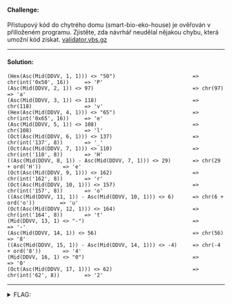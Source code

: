 #### Challenge:

Přístupový kód do chytrého domu (smart-bio-eko-house) je ověřován v přilloženém programu. Zjistěte, zda návrhář neudělal nějakou chybu, která umožní kód získat. [validator.vbs.gz](./validator.vbs.gz ':ignore')

---

#### Solution:

```console
(Hex(Asc(Mid(DDVV, 1, 1))) <> "50")                         => chr(int('0x50', 16))     => 'P'
(Asc(Mid(DDVV, 2, 1)) <> 97)                                => chr(97)                  => 'a'
(Asc(Mid(DDVV, 3, 1)) <> 118)                               => chr(118)                 => 'v'
(Hex(Asc(Mid(DDVV, 4, 1))) <> "65")                         => chr(int('0x65', 16))     => 'e'
(Asc(Mid(DDVV, 5, 1)) <> 108)                               => chr(108)                 => 'l'
(Oct(Asc(Mid(DDVV, 6, 1))) <> 137)                          => chr(int('137', 8))       => '_'
(Oct(Asc(Mid(DDVV, 7, 1))) <> 110)                          => chr(int('110', 8))       => 'H'
((Asc(Mid(DDVV, 8, 1)) - Asc(Mid(DDVV, 7, 1))) <> 29)       => chr(29 + ord('H'))       => 'e'
(Oct(Asc(Mid(DDVV, 9, 1))) <> 162)                          => chr(int('162', 8))       => 'r'
(Oct(Asc(Mid(DDVV, 10, 1))) <> 157)                         => chr(int('157', 8))       => 'o'
((Asc(Mid(DDVV, 11, 1)) - Asc(Mid(DDVV, 10, 1))) <> 6)      => chr(6 + ord('o'))        => 'u'
(Oct(Asc(Mid(DDVV, 12, 1))) <> 164)                         => chr(int('164', 8))       => 't'
(Mid(DDVV, 13, 1) <> "-")                                   =>                          => '-'
(Asc(Mid(DDVV, 14, 1)) <> 56)                               => chr(56)                  => '8'
((Asc(Mid(DDVV, 15, 1)) - Asc(Mid(DDVV, 14, 1))) <> -4)     => chr(-4 + ord('8'))       => '4'
(Mid(DDVV, 16, 1) <> "0")                                   =>                          => '0'
(Oct(Asc(Mid(DDVV, 17, 1))) <> 62)                          => chr(int('62', 8))        => '2'
```

---

<details><summary>FLAG:</summary>

```
flag{Pavel_Herout-8402}
```

</details>
